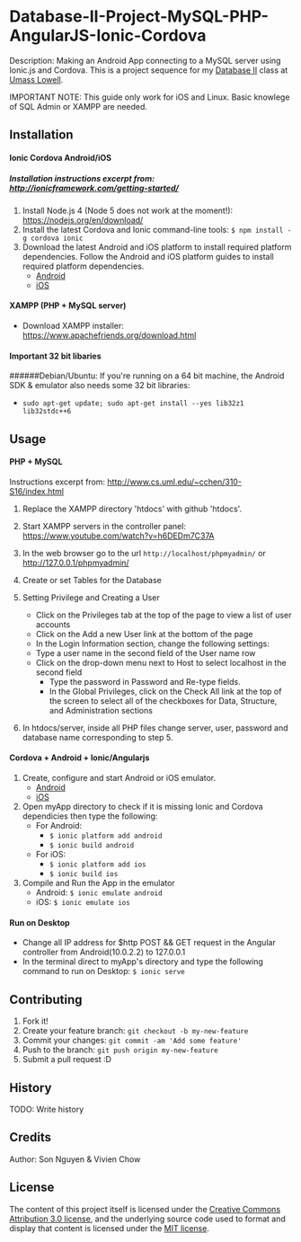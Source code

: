# Database-II-Project-MySQL-PHP-AngularJS-Ionic-Cordova

Description: Making an Android App connecting to a MySQL server using Ionic.js and Cordova. 
             This is a project sequence for my [Database II](http://www.cs.uml.edu/~cchen/310-S16/index.html) class at [Umass Lowell](http://www.uml.edu/). 

IMPORTANT NOTE: This guide only work for iOS and Linux. Basic knowlege of SQL Admin or XAMPP are needed.  

## Installation

#### Ionic Cordova Android/iOS
##### Installation instructions excerpt from: http://ionicframework.com/getting-started/

1. Install Node.js 4 (Node 5 does not work at the moment!):   https://nodejs.org/en/download/
2. Install the latest Cordova and Ionic command-line tools:   `$ npm install -g cordova ionic`
3. Download the latest Android and iOS platform to install required platform dependencies. Follow the Android and iOS         platform guides to install required platform dependencies.
    * [Android](http://cordova.apache.org/docs/en/5.1.1/guide/platforms/android/index.html)
    * [iOS](http://cordova.apache.org/docs/en/5.1.1/guide/platforms/ios/index.html)

#### XAMPP (PHP + MySQL server) 
* Download XAMPP installer: https://www.apachefriends.org/download.html

#### Important 32 bit libaries 

######Debian/Ubuntu:
If you're running on a 64 bit machine, the Android SDK & emulator also needs some 32 bit libraries:

* `sudo apt-get update; sudo apt-get install --yes lib32z1 lib32stdc++6`

## Usage

#### PHP + MySQL
Instructions excerpt from: http://www.cs.uml.edu/~cchen/310-S16/index.html

1. Replace the XAMPP directory 'htdocs' with github 'htdocs'. 
2. Start XAMPP servers in the controller panel: https://www.youtube.com/watch?v=h6DEDm7C37A
3. In the web browser go to the url `http://localhost/phpmyadmin/` or http://127.0.0.1/phpmyadmin/
4. Create or set Tables for the Database
5. Setting Privilege and Creating a User
   * Click on the Privileges tab at the top of the page to view a list of user accounts
   * Click on the Add a new User link at the bottom of the page
   * In the Login Information section, change the following settings:
   * Type a user name in the second field of the User name row
   * Click on the drop-down menu next to Host to select localhost in the second field
      * Type the password in Password and Re-type fields.
      * In the Global Privileges, click on the Check All link at the top of the screen to select all of the checkboxes for Data, Structure, and Administration sections
      
6. In htdocs/server, inside all PHP files change server, user, password and database name corresponding to step 5.  

#### Cordova + Android + Ionic/Angularjs

1. Create, configure and start Android or iOS emulator. 
    * [Android](http://cordova.apache.org/docs/en/5.1.1/guide/platforms/android/index.html)
    * [iOS](http://cordova.apache.org/docs/en/5.1.1/guide/platforms/ios/index.html)
2. Open myApp directory to check if it is missing Ionic and Cordova dependicies then type the following:
    * For Android:
      * `$ ionic platform add android`
      * `$ ionic build android`
    * For iOS:
      * `$ ionic platform add ios`
      * `$ ionic build ios`
3. Compile and Run the App in the emulator 
   * Android: `$ ionic emulate android`
   * iOS: `$ ionic emulate ios`

#### Run on Desktop
* Change all IP address for $http POST && GET request in the Angular controller from Android(10.0.2.2) to 127.0.0.1
* In the terminal direct to myApp's directory and type the following command to run on Desktop: `$ ionic serve` 

## Contributing

1. Fork it!
2. Create your feature branch: `git checkout -b my-new-feature`
3. Commit your changes: `git commit -am 'Add some feature'`
4. Push to the branch: `git push origin my-new-feature`
5. Submit a pull request :D

## History

TODO: Write history

## Credits

Author: Son Nguyen & Vivien Chow

## License

The content of this project itself is licensed under the [Creative Commons Attribution 3.0 license](http://creativecommons.org/licenses/by/3.0/us/deed.en_US), and the underlying source code used to format and display that content is licensed under the [MIT license](http://opensource.org/licenses/mit-license.php).

